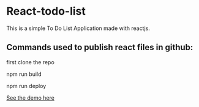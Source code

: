 # React-todo-list

This is a simple To Do List Application made with reactjs.


## Commands used to publish react files in github:
first clone the repo

npm run build

npm run deploy

[See the demo here](https://henokb.github.io/React-todo-list/)


